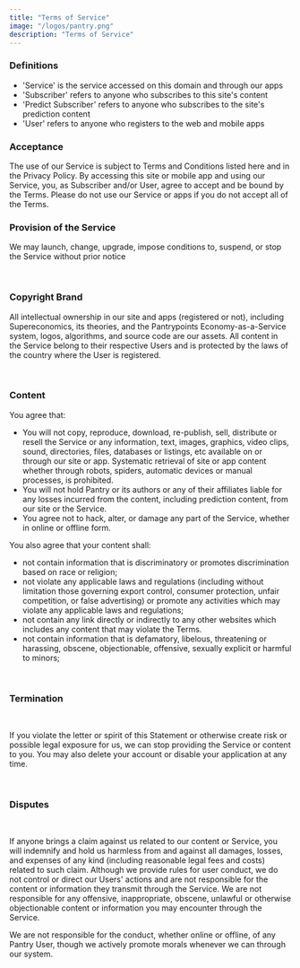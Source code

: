 ```yaml
---
title: "Terms of Service"
image: "/logos/pantry.png"
description: "Terms of Service"
---
```




### Definitions

- 'Service' is the service accessed on this domain and through our apps
- 'Subscriber' refers to anyone who subscribes to this site's content 
- 'Predict Subscriber' refers to anyone who subscribes to the site's prediction content
- 'User' refers to anyone who registers to the web and mobile apps


### Acceptance

The use of our Service is subject to Terms and Conditions listed here and in the Privacy Policy.  By accessing this site or mobile app and using our Service, you, as Subscriber and/or User, agree to accept and be bound by the Terms. Please do not use our Service or apps if you do not accept all of the Terms.


### Provision of the Service

We may launch, change, upgrade, impose conditions to, suspend, or stop the Service without prior notice

<br>

### Copyright Brand

All intellectual ownership in our site and apps (registered or not), including Supereconomics, its theories, and the Pantrypoints Economy-as-a-Service system, logos, algorithms, and source code are our assets. All content in the Service belong to their respective Users and is protected by the laws of the country where the User is registered.

<br>

### Content

You agree that:
- You will not copy, reproduce, download, re-publish, sell, distribute or resell the Service or any information, text, images, graphics, video clips, sound, directories, files, databases or listings, etc available on or through our site or app. Systematic retrieval of site or app content whether through robots, spiders, automatic devices or manual processes, is prohibited.
- You will not hold Pantry or its authors or any of their affiliates liable for any losses incurred from the content, including prediction content, from our site or the Service.
- You agree not to hack, alter, or damage any part of the Service, whether in online or offline form.

You also agree that your content shall:
- not contain information that is discriminatory or promotes discrimination based on race or religion; 
- not violate any applicable laws and regulations (including without limitation those governing export control, consumer protection, unfair competition, or false advertising) or promote any activities which may violate any applicable laws and regulations;
- not contain any link directly or indirectly to any other websites which includes any content that may violate the Terms.
- not contain information that is defamatory, libelous, threatening or harassing, obscene, objectionable, offensive, sexually explicit or harmful to minors;

<br>

### Termination

<br>

If you violate the letter or spirit of this Statement or otherwise create risk or possible legal exposure for us, we can stop providing the Service or content to you. You may also delete your account or disable your application at any time.

<br>

### Disputes

<br>

If anyone brings a claim against us related to our content or Service, you will indemnify and hold us harmless from and against all damages, losses, and expenses of any kind (including reasonable legal fees and costs) related to such claim. Although we provide rules for user conduct, we do not control or direct our Users' actions and are not responsible for the content or information they transmit through the Service. We are not responsible for any offensive, inappropriate, obscene, unlawful or otherwise objectionable content or information you may encounter through the Service. 

We are not responsible for the conduct, whether online or offline, of any Pantry User, though we actively promote morals whenever we can through our system. 
